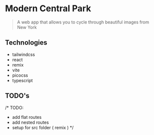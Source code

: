 # Modern Central Park

> A web app that allows you to cycle through beautiful images from New York

## Technologies

- tailwindcss
- react
- remix
- vite
- picocss
- typescript

## TODO's

/\* TODO:

- add flat routes
- add nested routes
- setup for src folder ( remix )
  \*/

